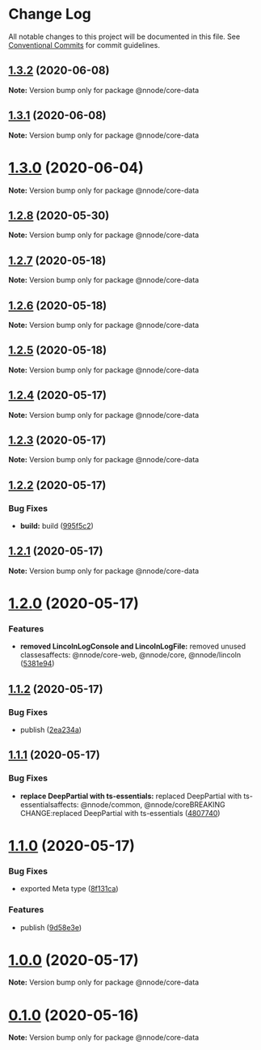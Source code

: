 # Change Log

All notable changes to this project will be documented in this file.
See [Conventional Commits](https://conventionalcommits.org) for commit guidelines.

## [1.3.2](https://github.com/nativecode-dev/sosus/compare/@nnode/core-data@1.3.1...@nnode/core-data@1.3.2) (2020-06-08)

**Note:** Version bump only for package @nnode/core-data





## [1.3.1](https://github.com/nativecode-dev/sosus/compare/@nnode/core-data@1.3.0...@nnode/core-data@1.3.1) (2020-06-08)

**Note:** Version bump only for package @nnode/core-data





# [1.3.0](https://github.com/nativecode-dev/sosus/compare/@nnode/core-data@1.3.0-next.2...@nnode/core-data@1.3.0) (2020-06-04)

**Note:** Version bump only for package @nnode/core-data





## [1.2.8](https://github.com/nativecode-dev/sosus/compare/@nnode/core-data@1.2.8-next.2...@nnode/core-data@1.2.8) (2020-05-30)

**Note:** Version bump only for package @nnode/core-data





## [1.2.7](https://github.com/nativecode-dev/sosus/compare/@nnode/core-data@1.2.7-next.0...@nnode/core-data@1.2.7) (2020-05-18)

**Note:** Version bump only for package @nnode/core-data





## [1.2.6](https://github.com/nativecode-dev/sosus/compare/@nnode/core-data@1.2.6-next.0...@nnode/core-data@1.2.6) (2020-05-18)

**Note:** Version bump only for package @nnode/core-data





## [1.2.5](https://github.com/nativecode-dev/sosus/compare/@nnode/core-data@1.2.5-next.0...@nnode/core-data@1.2.5) (2020-05-18)

**Note:** Version bump only for package @nnode/core-data





## [1.2.4](https://github.com/nativecode-dev/sosus/compare/@nnode/core-data@1.2.4-next.0...@nnode/core-data@1.2.4) (2020-05-17)

**Note:** Version bump only for package @nnode/core-data





## [1.2.3](https://github.com/nativecode-dev/sosus/compare/@nnode/core-data@1.2.3-next.1...@nnode/core-data@1.2.3) (2020-05-17)

**Note:** Version bump only for package @nnode/core-data





## [1.2.2](https://github.com/nativecode-dev/sosus/compare/@nnode/core-data@1.2.1...@nnode/core-data@1.2.2) (2020-05-17)


### Bug Fixes

* **build:** build ([995f5c2](https://github.com/nativecode-dev/sosus/commit/995f5c23ffcc9b10bd5a7f73448ebb7fa8d56677))





## [1.2.1](https://github.com/nativecode-dev/sosus/compare/@nnode/core-data@1.2.0...@nnode/core-data@1.2.1) (2020-05-17)

**Note:** Version bump only for package @nnode/core-data





# [1.2.0](https://github.com/nativecode-dev/sosus/compare/@nnode/core-data@1.1.2...@nnode/core-data@1.2.0) (2020-05-17)


### Features

* **removed LincolnLogConsole and LincolnLogFile:** removed unused classesaffects: @nnode/core-web, @nnode/core, @nnode/lincoln ([5381e94](https://github.com/nativecode-dev/sosus/commit/5381e946ebd99831c49ff0e0a13d8053b9f16098))





## [1.1.2](https://github.com/nativecode-dev/sosus/compare/@nnode/core-data@1.1.2-next.1...@nnode/core-data@1.1.2) (2020-05-17)


### Bug Fixes

* publish ([2ea234a](https://github.com/nativecode-dev/sosus/commit/2ea234ab8e3bb12774f5045edeabead414aedfce))





## [1.1.1](https://github.com/nativecode-dev/sosus/compare/@nnode/core-data@1.1.0...@nnode/core-data@1.1.1) (2020-05-17)


### Bug Fixes

* **replace DeepPartial with ts-essentials:** replaced DeepPartial with ts-essentialsaffects: @nnode/common, @nnode/coreBREAKING CHANGE:replaced DeepPartial with ts-essentials ([4807740](https://github.com/nativecode-dev/sosus/commit/4807740309213961a2d7abe1138c9905dc3b8d74))





# [1.1.0](https://github.com/nativecode-dev/sosus/compare/@nnode/core-data@1.0.0...@nnode/core-data@1.1.0) (2020-05-17)


### Bug Fixes

* exported Meta type ([8f131ca](https://github.com/nativecode-dev/sosus/commit/8f131ca80f06d4483d823e2f44ae06f2d5aff991))


### Features

* publish ([9d58e3e](https://github.com/nativecode-dev/sosus/commit/9d58e3efe4725c1603009d1bf17a2af00a14d97e))





# [1.0.0](https://github.com/nativecode-dev/sosus/compare/@nnode/core-data@1.0.0-next.1...@nnode/core-data@1.0.0) (2020-05-17)

**Note:** Version bump only for package @nnode/core-data





# [0.1.0](https://github.com/nativecode-dev/sosus/compare/@nnode/core-data@0.1.0-next.0...@nnode/core-data@0.1.0) (2020-05-16)

**Note:** Version bump only for package @nnode/core-data
